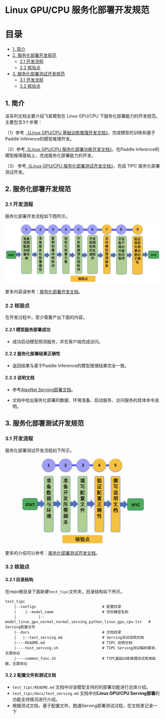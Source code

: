 # Linux GPU/CPU 服务化部署开发规范

# 目录

- [1. 简介](#1)
- [2. 服务化部署开发规范](#2)
    - [2.1 开发流程](#2.1)
    - [2.2 核验点](#2.2)
- [3. 服务化部署测试开发规范](#3)
    - [3.1 开发流程](#3.1)
    - [3.2 核验点](#3.2)

<a name="1"></a>

## 1. 简介

该系列文档主要介绍飞桨模型在 Linux GPU/CPU 下服务化部署能力的开发规范。主要包含3个步骤：

（1）参考 [《Linux GPU/CPU 基础训练推理开发文档》](../train_infer_python/README.md)，完成模型的训练和基于Paddle Inference的模型推理开发。

（2）参考[《Linux GPU/CPU 服务化部署功能开发文档》](./serving.md)，在Paddle Inference的模型推理基础上，完成服务化部署能力的开发。

（3） 参考[《Linux GPU/CPU 服务化部署测试开发文档》](./test_serving.md)，完成 TIPC 服务化部署测试开发。


<a name="2"></a>

## 2. 服务化部署开发规范

<a name="2.1"></a>

### 2.1 开发流程

服务化部署开发流程如下图所示。

<div align="center">
    <img src="./images/serving_deploy_pipeline.jpg" width="800">
</div>

更多内容请参考：[服务化部署开发文档](./serving.md)。

<a name="2.2"></a>

### 2.2 核验点

在开发过程中，至少需要产出下面的内容。

#### 2.2.1 模型服务部署成功

* 成功启动模型预测服务，并在客户端完成访问。

#### 2.2.2 服务化部署结果正确性

* 返回结果与基于Paddle Inference的模型推理结果完全一致。

#### 2.2.3 说明文档

* 参考[AlexNet Serving部署文档](https://github.com/littletomatodonkey/AlexNet-Prod/blob/tipc/pipeline/Step5/AlexNet_paddle/deploy/serving)。

* 文档中给出服务化部署的数据、环境准备、启动服务、访问服务的具体命令说明。

<a name="3"></a>

## 3. 服务化部署测试开发规范

<a name="3.1"></a>

### 3.1 开发流程

服务化部署测试开发流程如下所示。

<div align="center">
    <img src="./images/test_serving_pipeline.png" width="400">
</div>

更多的介绍可以参考：[服务化部署测试开发文档](./test_serving.md)。

<a name="3.2"></a>

### 3.2 核验点

#### 3.2.1 目录结构

在repo根目录下面新建`test_tipc`文件夹，目录结构如下所示。

```
test_tipc
    |--configs                              # 配置目录
    |    |--model_name                      # 您的模型名称
    |          |--model_linux_gpu_normal_normal_serving_python_linux_gpu_cpu.txt   # Serving配置文件
    |--docs                                 # 文档目录
    |   |--test_serving.md                  # Serving测试说明文档
    |----README.md                          # TIPC 说明文档
    |----test_serving.sh                    # TIPC Serving测试解析脚本，无需改动
    |----common_func.sh                     # TIPC基础训练推理测试常用函数，无需改动
```

#### 3.2.2 配置文件和测试文档

* `test_tipc/README.md` 文档中对该模型支持的的部署功能进行总体介绍。
* `test_tipc/docs/test_serving.md` 文档中对**Linux GPU/CPU Serving部署**的功能支持情况进行介绍。
* 根据测试文档，基于配置文件，跑通Serving部署测试过程，在文档里记录一下
